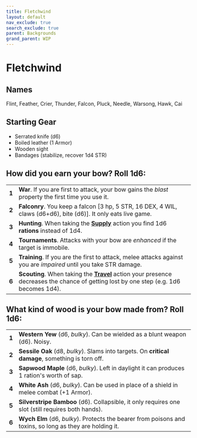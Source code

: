 ```yaml
---
title: Fletchwind
layout: default
nav_exclude: true
search_exclude: true
parent: Backgrounds
grand_parent: WIP
---
```


# Fletchwind

> 

## Names
Flint, Feather, Crier, Thunder, Falcon, Pluck, Needle, Warsong, Hawk, Cai

## Starting Gear
 
- Serrated knife (d6)
- Boiled leather (1 Armor)
- Wooden sight
- Bandages (stabilize, recover 1d4 STR)

## How did you earn your bow? Roll 1d6:

|       |                                                                                                                                                                                                      |
| ----- | ---------------------------------------------------------------------------------------------------------------------------------------------------------------------------------------------------- |
| **1** | **War**. If you are first to attack, your bow gains the _blast_ property the first time you use it.                                                                                                  |
| **2** | **Falconry**. You keep a falcon [3 hp, 5 STR, 16 DEX, 4 WIL, claws (d6+d6), bite (d6)]. It only eats live game.                                                                                      |
| **3** | **Hunting**. When taking the [**Supply**](https://cairnrpg.com/wip/2e/wilderness-exploration/#supply) action you find 1d6 **rations** instead of 1d4.                                                |
| **4** | **Tournaments**. Attacks with your bow are _enhanced_ if the target is immobile.                                                                                                                     |
| **5** | **Training**. If you are the first to attack, melee attacks against you are _impaired_ until you take STR damage.                                                                                    |
| **6** | **Scouting**. When taking the [**Travel**](https://cairnrpg.com/wip/2e/wilderness-exploration/#travel) action your presence decreases the chance of getting lost by one step (e.g. 1d6 becomes 1d4). |

## What kind of wood is your bow made from? Roll 1d6:

|       |                                                                                                          |
| ----- | -------------------------------------------------------------------------------------------------------- |
| **1** | **Western Yew** (d6, _bulky_). Can be wielded as a blunt weapon (d6). Noisy.                             |
| **2** | **Sessile Oak** (d8, _bulky_). Slams into targets. On **critical damage**, something is torn off.        |
| **3** | **Sapwood Maple** (d6, _bulky_). Left in daylight it can produces 1 ration's worth of sap.               |
| **4** | **White Ash** (d6, _bulky_). Can be used in place of a shield in melee combat (+1 Armor).                |
| **5** | **Silverstripe Bamboo** (d6). Collapsible, it only requires one slot (still requires both hands).        |
| **6** | **Wych Elm** (d6, _bulky_). Protects the bearer from poisons and toxins, so long as they are holding it. |
